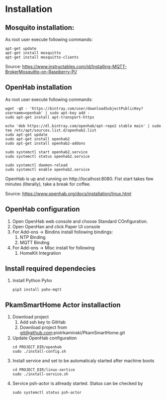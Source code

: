 # Installation

## Mosquito installation:

As root user execute following commands:

```
apt-get update
apt-get install mosquitto
apt-get install mosquitto-clients
```
Source: https://www.instructables.com/id/Installing-MQTT-BrokerMosquitto-on-Raspberry-Pi/

## OpenHab installation

As root user execute following commands:

```
wget -qO - 'https://bintray.com/user/downloadSubjectPublicKey?username=openhab' | sudo apt-key add -
sudo apt-get install apt-transport-https

echo 'deb https://dl.bintray.com/openhab/apt-repo2 stable main' | sudo tee /etc/apt/sources.list.d/openhab2.list
sudo apt-get update
sudo apt-get install openhab2
sudo apt-get install openhab2-addons

sudo systemctl start openhab2.service
sudo systemctl status openhab2.service

sudo systemctl daemon-reload
sudo systemctl enable openhab2.service

```
OpenHab is up and running on http://localhost:8080. Fist start takes few minutes (literally), take a break for coffee.

Source: https://www.openhab.org/docs/installation/linux.html

## OpenHab configuration

1. Open OpenHab web console and choose Standard COnfiguration.
1. Open OpenHan and click Paper UI console
1. For Add-ons -> Bindins install following bindings:
    1. NTP Binding
    1. MQTT Binding
1. For Add-ons -> Misc install for following
    1. HomeKit Integration

## Install required dependecies

1. Install Python Pyho 
    ```
    pip3 install paho-mqtt
    ```

## PkamSmartHome Actor installaction

1. Download project
    1. Add ssh key to GitHab
    1. Download project from git@github.com:piotrkaminski/PkamSmartHome.git
1. Update OpenHab configuration
    ```
    cd PROJECT_DIR/openhab
    sudo ./install-config.sh
    ```
1. Install service and set to be automaticaly started after machine boots
    ```
    cd PROJECT_DIR/linux-sertice
    sudo ./install-service.sh
    ```
1. Service psh-actor is allready started. Status can be checked by 
    ```
    sudo systemctl status psh-actor
    ```